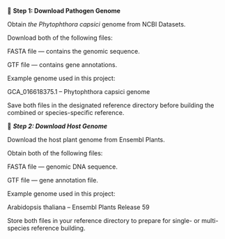 🧩 **Step 1: Download Pathogen Genome**

Obtain *the Phytophthora capsici* genome from NCBI Datasets.

Download both of the following files:

FASTA file — contains the genomic sequence.

GTF file — contains gene annotations.

Example genome used in this project:

GCA_016618375.1 – Phytophthora capsici genome


Save both files in the designated reference directory before building the combined or species-specific reference.

🌿 ***Step 2: Download Host Genome***

Download the host plant genome from Ensembl Plants.

Obtain both of the following files:

FASTA file — genomic DNA sequence.

GTF file — gene annotation file.

Example genome used in this project:

Arabidopsis thaliana – Ensembl Plants Release 59

Store both files in your reference directory to prepare for single- or multi-species reference building.

